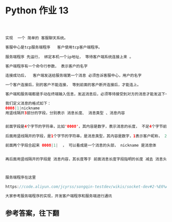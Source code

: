 # Python 作业 13



```java



实现  一个 简单的 客服聊天系统。

客服中心是tcp服务端程序   客户使用tcp客户端程序。 
 
服务端程序 先运行， 绑定本机一个ip地址， 等待客户端系统连接上来 。 
 
客户端程序有一个命令行参数， 表示客户的名字

连接成功后，  客户端发送给服务端第一个消息 必须告诉客服中心，用户的名字

一个客户连接后，别的客户不能连接， 等到前面的客户断开连接后，才能连上。

客户端和服务端都是手动在终端输入信息，发送消息后，必须等待接受到对方的消息才能发送下一个消息。

我们定义消息的格式如下：
0008|1|nickname
用竖线隔开3部分的字段，分别表示 消息长度、 消息类型 、消息内容


前面字段是4个字节的字符串，比如'0008'，其内容是数字，表示消息的长度， 不足4个字节前面补零。 注意长度是整个消息内容的长度，包括  消息头部和消息体
 
后面用竖线隔开的字段，是1个字节的字符串，是消息类型，其内容是数字，1表示客户昵称， 2 表示 普通消息

前面两个字段合起来 0008|1|  ， 可以看成是一个消息的头部， nickname 是消息体


再后面用竖线隔开的字段是 消息内容，其长度等于 前面消息长度字段指明的长度 减去 消息头部长度 （也就是7个字节）



服务端程序在这里

https://code.aliyun.com/jcyrss/songqin-testdev/wikis/socket-dev#2-%E6%A8%A1%E6%8B%9F%E5%AE%A2%E6%9C%8D%E7%B3%BB%E7%BB%9F

大家参考服务端程序的实现，开发客户端程序和服务端进行通讯

```


## 参考答案，往下翻
<br><br><br><br><br><br><br><br><br><br><br><br><br><br><br><br><br><br><br><br><br><br><br><br><br><br><br><br><br><br>


```python
```
